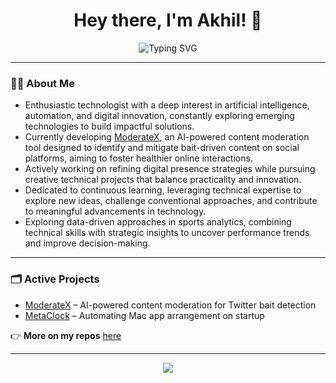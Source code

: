 <h1 align="center">
	Hey there, I'm Akhil! 👋
</h1>
<p align="center">
	<img src="https://readme-typing-svg.demolab.com?font=Fira+Code&size=22&pause=1000&center=true&vCenter=true&width=435&lines=Tech+Enthusiast;Building+ModerateX;" alt="Typing SVG" />
</p>

---

### 🧑‍💻 About Me 
- Enthusiastic technologist with a deep interest in artificial intelligence, automation, and digital innovation, constantly exploring emerging technologies to build impactful solutions.
- Currently developing [ModerateX](https://github.com/akhil1608/ModerateX), an AI-powered content moderation tool designed to identify and mitigate bait-driven content on social platforms, aiming to foster healthier online interactions.
- Actively working on refining digital presence strategies while pursuing creative technical projects that balance practicality and innovation.
- Dedicated to continuous learning, leveraging technical expertise to explore new ideas, challenge conventional approaches, and contribute to meaningful advancements in technology.
- Exploring data-driven approaches in sports analytics, combining technical skills with strategic insights to uncover performance trends and improve decision-making.

---

### 🗂️ Active Projects  
- [ModerateX](https://github.com/akhil/ModerateX) – AI-powered content moderation for Twitter bait detection  
- [MetaClock](https://github.com/akhil/MetaClock) – Automating Mac app arrangement on startup  

👉 **More on my repos** [here](https://github.com/akhil1608?tab=repositories)  

---

<p align="center">
	<img src="https://komarev.com/ghpvc/?username=akhil1608&label=Profile%20Views&color=blue&style=plastic" />
</p>
